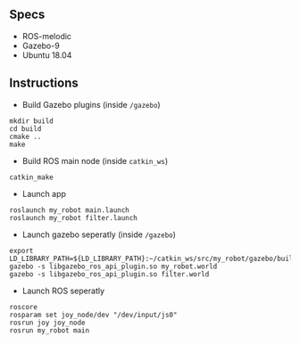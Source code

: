 ## Specs

* ROS-melodic
* Gazebo-9
* Ubuntu 18.04

## Instructions

* Build Gazebo plugins (inside `/gazebo`)

```
mkdir build
cd build
cmake ..
make
```

* Build ROS main node (inside `catkin_ws`)

```
catkin_make
```

* Launch app

```
roslaunch my_robot main.launch
roslaunch my_robot filter.launch
```

* Launch gazebo seperatly (inside `/gazebo`)

```
export LD_LIBRARY_PATH=${LD_LIBRARY_PATH}:~/catkin_ws/src/my_robot/gazebo/build
gazebo -s libgazebo_ros_api_plugin.so my_robot.world
gazebo -s libgazebo_ros_api_plugin.so filter.world
```

* Launch ROS seperatly

```
roscore
rosparam set joy_node/dev "/dev/input/js0"
rosrun joy joy_node
rosrun my_robot main
```